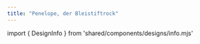 ```yaml
---
title: "Penelope, der Bleistiftrock"
---
```


import { DesignInfo } from 'shared/components/designs/info.mjs'

<DesignInfo design='penelope' docs />

